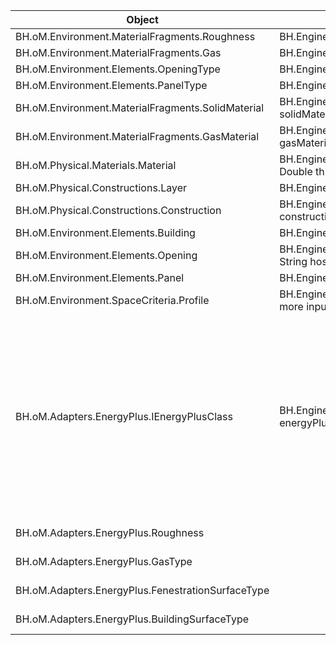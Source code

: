 | Object | Create | Read | Update |
|-|-|-|-|
| BH.oM.Environment.MaterialFragments.Roughness | BH.Engine.Adapters.EnergyPlus.Convert.ToEnergyPlus(Roughness roughness) |  |  |
| BH.oM.Environment.MaterialFragments.Gas | BH.Engine.Adapters.EnergyPlus.Convert.ToEnergyPlus(Gas gasType) |  |  |
| BH.oM.Environment.Elements.OpeningType | BH.Engine.Adapters.EnergyPlus.Convert.ToEnergyPlus(OpeningType type) |  |  |
| BH.oM.Environment.Elements.PanelType | BH.Engine.Adapters.EnergyPlus.Convert.ToEnergyPlus(PanelType type) |  |  |
| BH.oM.Environment.MaterialFragments.SolidMaterial | BH.Engine.Adapters.EnergyPlus.Convert.ToEnergyPlus(SolidMaterial solidMaterial, Double thickness) |  |  |
| BH.oM.Environment.MaterialFragments.GasMaterial | BH.Engine.Adapters.EnergyPlus.Convert.ToEnergyPlus(GasMaterial gasMaterial, Double thickness) |  |  |
| BH.oM.Physical.Materials.Material | BH.Engine.Adapters.EnergyPlus.Convert.ToEnergyPlus(Material material, Double thickness) |  |  |
| BH.oM.Physical.Constructions.Layer | BH.Engine.Adapters.EnergyPlus.Convert.ToEnergyPlus(Layer layer) |  |  |
| BH.oM.Physical.Constructions.Construction | BH.Engine.Adapters.EnergyPlus.Convert.ToEnergyPlus(Construction construction) |  |  |
| BH.oM.Environment.Elements.Building | BH.Engine.Adapters.EnergyPlus.Convert.ToEnergyPlus(Building building) |  |  |
| BH.oM.Environment.Elements.Opening | BH.Engine.Adapters.EnergyPlus.Convert.ToEnergyPlus(Opening opening, String hostName) |  |  |
| BH.oM.Environment.Elements.Panel | BH.Engine.Adapters.EnergyPlus.Convert.ToEnergyPlus(Panel panel) |  |  |
| BH.oM.Environment.SpaceCriteria.Profile | BH.Engine.Adapters.EnergyPlus.Convert.ToEnergyPlus(Profile profile, and 2 more inputs) |  |  |
| BH.oM.Adapters.EnergyPlus.IEnergyPlusClass | BH.Engine.Adapters.EnergyPlus.Convert.ToEnergyPlusString(IEnergyPlusClass energyPlusClass) | BH.Engine.Adapters.EnergyPlus.Convert.ToEnergyPlus(SolidMaterial solidMaterial, Double thickness)<br>BH.Engine.Adapters.EnergyPlus.Convert.ToEnergyPlus(GasMaterial gasMaterial, Double thickness)<br>BH.Engine.Adapters.EnergyPlus.Convert.ToEnergyPlus(Material material, Double thickness)<br>BH.Engine.Adapters.EnergyPlus.Convert.ToEnergyPlus(Layer layer)<br>BH.Engine.Adapters.EnergyPlus.Convert.ToEnergyPlus(Construction construction)<br>BH.Engine.Adapters.EnergyPlus.Convert.ToEnergyPlus(Building building)<br>BH.Engine.Adapters.EnergyPlus.Convert.ToEnergyPlus(Opening opening, String hostName)<br>BH.Engine.Adapters.EnergyPlus.Convert.ToEnergyPlus(Panel panel)<br>BH.Engine.Adapters.EnergyPlus.Convert.ToEnergyPlus(Profile profile, and 2 more inputs) |  |
| BH.oM.Adapters.EnergyPlus.Roughness |  | BH.Engine.Adapters.EnergyPlus.Convert.ToEnergyPlus(Roughness roughness) |  |
| BH.oM.Adapters.EnergyPlus.GasType |  | BH.Engine.Adapters.EnergyPlus.Convert.ToEnergyPlus(Gas gasType) |  |
| BH.oM.Adapters.EnergyPlus.FenestrationSurfaceType |  | BH.Engine.Adapters.EnergyPlus.Convert.ToEnergyPlus(OpeningType type) |  |
| BH.oM.Adapters.EnergyPlus.BuildingSurfaceType |  | BH.Engine.Adapters.EnergyPlus.Convert.ToEnergyPlus(PanelType type) |  |

